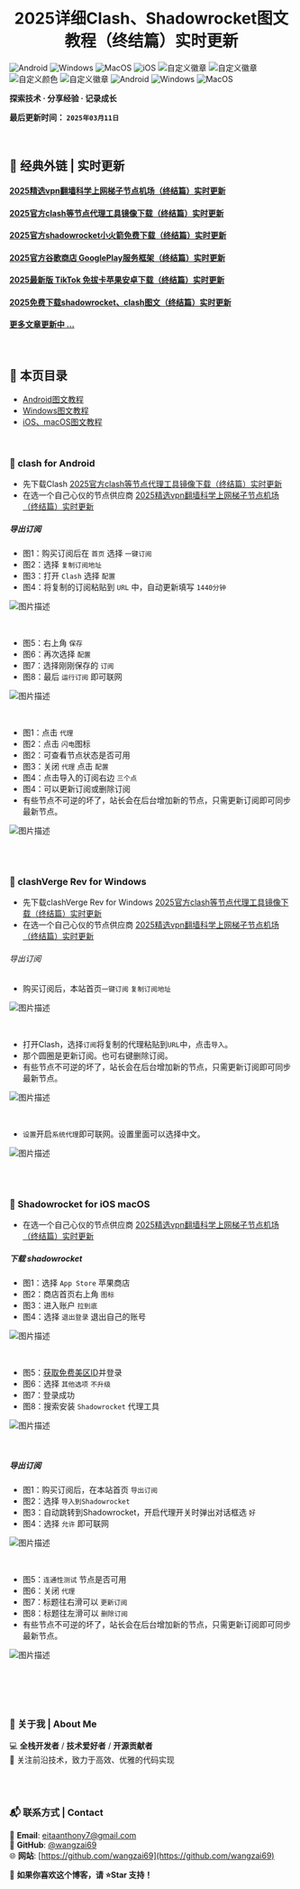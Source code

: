 <h1 align="center">2025详细Clash、Shadowrocket图文教程（终结篇）实时更新</h1>

![Android](https://img.shields.io/badge/安卓-Android-brightgreen)
![Windows](https://img.shields.io/badge/微软-Windows-blue)
![MacOS](https://img.shields.io/badge/OS-MacOS-lightgrey)
![iOS](https://img.shields.io/badge/苹果-iOS-red)
![自定义徽章](https://img.shields.io/badge/linux-github-green)
![自定义徽章](https://img.shields.io/badge/网络-梯子-yellow)
![自定义颜色](https://img.shields.io/badge/科学-上网-orange)
![自定义徽章](https://img.shields.io/badge/图文-教程-purple)
![Android](https://img.shields.io/badge/美区-ID-brightgreen)
![Windows](https://img.shields.io/badge/clash-clashX-blue)
![MacOS](https://img.shields.io/badge/shadowrocket-小火箭-lightgrey)



**探索技术 · 分享经验 · 记录成长**

**最后更新时间： `2025年03月11日`**

<br>

## 📖 经典外链 | 实时更新
#### [2025精选vpn翻墙科学上网梯子节点机场（终结篇）实时更新](https://github.com/wangzai69/vpn)
#### [2025官方clash等节点代理工具镜像下载（终结篇）实时更新](https://github.com/wangzai69/clash)
#### [2025官方shadowrocket小火箭免费下载（终结篇）实时更新](https://github.com/wangzai69/shadowrocket)
#### [2025官方谷歌商店 GooglePlay服务框架（终结篇）实时更新](https://github.com/wangzai69/GooglePlay)
#### [2025最新版 TikTok 免拔卡苹果安卓下载（终结篇）实时更新](https://github.com/wangzai69/GooglePlay)
#### [2025免费下载shadowrocket、clash图文（终结篇）实时更新](https://github.com/wangzai69/wiki)
#### [更多文章更新中 ... ]()

<br>

## 📂 本页目录
- [ Android图文教程](#-clash-for-Android)  
- [ Windows图文教程](#-clashVerge-Rev-for-Windows)
- [ iOS、macOS图文教程](#-Shadowrocket-for-iOS-macOS)

<br>

### 🚀 clash for Android

- 先下载Clash [2025官方clash等节点代理工具镜像下载（终结篇）实时更新](https://github.com/wangzai69/clash)
- 在选一个自己心仪的节点供应商 [2025精选vpn翻墙科学上网梯子节点机场（终结篇）实时更新](https://github.com/wangzai69/vpn)

##### 导出订阅
- 图1：购买订阅后在 `首页` 选择 `一键订阅`
- 图2：选择 `复制订阅地址`
- 图3：打开 `Clash` 选择 `配置`
- 图4：将复制的订阅粘贴到 `URL` 中，自动更新填写 `1440分钟`

![图片描述](https://github.com/wangzai69/wiki/blob/main/images/11.png?raw=true)

<br>

- 图5：右上角 `保存`
- 图6：再次选择 `配置`
- 图7：选择刚刚保存的 `订阅`
- 图8：最后 `运行订阅` 即可联网

![图片描述](https://github.com/wangzai69/wiki/blob/main/images/22.png?raw=true)

<br>

- 图1：点击 `代理`
- 图2：点击 `闪电`图标
- 图2：可查看节点状态是否可用
- 图3：关闭 `代理` 点击 `配置`
- 图4：点击导入的订阅右边 `三个点`
- 图4：可以更新订阅或删除订阅
- 有些节点不可逆的坏了，站长会在后台增加新的节点，只需更新订阅即可同步最新节点。

![图片描述](https://github.com/wangzai69/wiki/blob/main/images/33.png?raw=true)

<br><br>

### 🚀 clashVerge Rev for Windows

- 先下载clashVerge Rev for Windows [2025官方clash等节点代理工具镜像下载（终结篇）实时更新](https://github.com/wangzai69/clash)
- 在选一个自己心仪的节点供应商 [2025精选vpn翻墙科学上网梯子节点机场（终结篇）实时更新](https://github.com/wangzai69/vpn)

###### 导出订阅


- 购买订阅后，本站首页<code>一键订阅</code> <code>复制订阅地址</code>

![图片描述](https://github.com/wangzai69/wiki/blob/main/images/111.jpg?raw=true)

<br>

- 打开Clash，选择<code>订阅</code>将复制的代理粘贴到<code>URL</code>中，点击<code>导入</code>。
- 那个圆圈是更新订阅。也可右键删除订阅。
- 有些节点不可逆的坏了，站长会在后台增加新的节点，只需更新订阅即可同步最新节点。

![图片描述](https://github.com/wangzai69/wiki/blob/main/images/222.jpg?raw=true)

<br>

- <code>设置</code>开启<code>系统代理</code>即可联网。设置里面可以选择中文。

![图片描述](https://github.com/wangzai69/wiki/blob/main/images/333.jpg?raw=true)

<br><br>

### 🚀 Shadowrocket for iOS macOS

- 在选一个自己心仪的节点供应商 [2025精选vpn翻墙科学上网梯子节点机场（终结篇）实时更新](https://github.com/wangzai69/vpn)
##### 下载 shadowrocket

- 图1：选择 `App Store` 苹果商店
- 图2：商店首页右上角 `图标`
- 图3：进入账户 `拉到底` 
- 图4：选择 `退出登录` 退出自己的账号

![图片描述](https://github.com/wangzai69/wiki/blob/main/images/11.jpg?raw=true)

<br>

- 图5：[获取免费美区ID](https://github.com/wangzai69/AppStoreID)并登录
- 图6：选择 `其他选项` `不升级`
- 图7：登录成功
- 图8：搜索安装 `Shadowrocket` 代理工具

![图片描述](https://github.com/wangzai69/wiki/blob/main/images/22.jpg?raw=true)

<br>

##### 导出订阅


- 图1：购买订阅后，在本站首页 `导出订阅`
- 图2：选择 `导入到Shadowrocket`
- 图3：自动跳转到Shadowrocket，开启代理开关时弹出对话框选 `好`
- 图4：选择 `允许` 即可联网


![图片描述](https://github.com/wangzai69/wiki/blob/main/images/33.jpg?raw=true)

<br>

- 图5：`连通性测试` 节点是否可用
- 图6：关闭 `代理`
- 图7：标题往右滑可以 `更新订阅`
- 图8：标题往左滑可以 `删除订阅` 
- 有些节点不可逆的坏了，站长会在后台增加新的节点，只需更新订阅即可同步最新节点。

![图片描述](https://github.com/wangzai69/wiki/blob/main/images/44.jpg?raw=true)


<br>

##

<br>

### 📌 关于我 | About Me  
💻 **全栈开发者** / **技术爱好者** / **开源贡献者**  
🚀 关注前沿技术，致力于高效、优雅的代码实现  

<br>
<br>

### 📬 联系方式 | Contact  
📧 **Email**: [eitaanthony7@gmail.com](mailto:eitaanthony7@gmail.com)  
🐙 **GitHub**: [@wangzai69](https://github.com/wangzai69)  
🌐 **网站**: [https://github.com/wangzai69](https://github.com/wangzai69)  

📢 **如果你喜欢这个博客，请 ⭐Star 支持！**  

<br>
<br>


